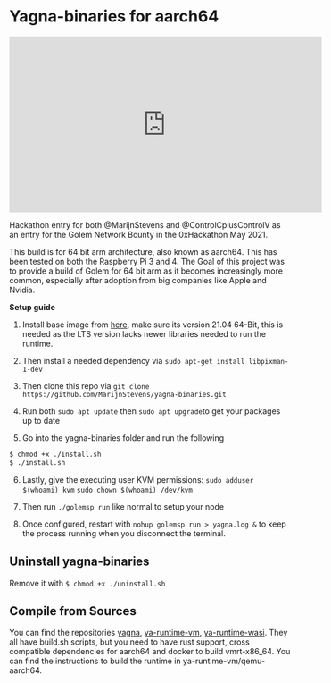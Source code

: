 # Yagna-binaries for aarch64

<iframe width="560" height="315" src="https://www.youtube.com/embed/dX8eNFw-WZ0" title="YouTube video player" frameborder="0" allow="accelerometer; autoplay; clipboard-write; encrypted-media; gyroscope; picture-in-picture" allowfullscreen></iframe>

Hackathon entry for both @MarijnStevens and @ControlCplusControlV as an entry for the Golem Network Bounty in the 0xHackathon May 2021.

This build is for 64 bit arm architecture, also known as aarch64. This has been tested on both the Raspberry Pi 3 and 4. The Goal of this project was to provide a build of Golem for 64 bit arm as it becomes increasingly more common, especially after adoption from big companies like Apple and Nvidia.

**Setup guide**
1. Install base image from [here](https://ubuntu.com/download/raspberry-pi), make sure its version 21.04 64-Bit, this is needed as the LTS version lacks newer libraries needed to run the runtime.

2. Then install a needed dependency via 
 ```sudo apt-get install libpixman-1-dev```
3. Then clone this repo via
```git clone https://github.com/MarijnStevens/yagna-binaries.git```
3. Run both ```sudo apt update``` then ```sudo apt upgrade```to get your packages up to date
4. Go into the yagna-binaries folder and run the following 
```Bash 
$ chmod +x ./install.sh
$ ./install.sh 
```
6. Lastly, give the executing user KVM permissions:
```sudo adduser $(whoami) kvm```
```sudo chown $(whoami) /dev/kvm```

7. Then run ```./golemsp run``` like normal to setup your node

8. Once configured, restart with ```nohup golemsp run > yagna.log &``` to keep the process running when you disconnect the terminal. 

## Uninstall yagna-binaries
Remove it with ```$ chmod +x ./uninstall.sh```

## Compile from Sources 

You can find the repositories [yagna](https://github.com/MarijnStevens/yagna), [ya-runtime-vm](https://github.com/MarijnStevens/ya-runtime-vm), [ya-runtime-wasi](https://github.com/MarijnStevens/ya-runtime-wasi). They all have build.sh scripts, but you need to have rust support, cross compatible dependencies for aarch64 and docker to build vmrt-x86_64. You can find the instructions to build the runtime in ya-runtime-vm/qemu-aarch64. 
